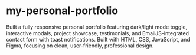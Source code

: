# my-personal-portfolio
Built a fully responsive personal portfolio featuring dark/light mode toggle, interactive modals, project showcase, testimonials, and EmailJS-integrated contact form with toast notifications. Built with HTML, CSS, JavaScript, and Figma, focusing on clean, user-friendly, professional design.
